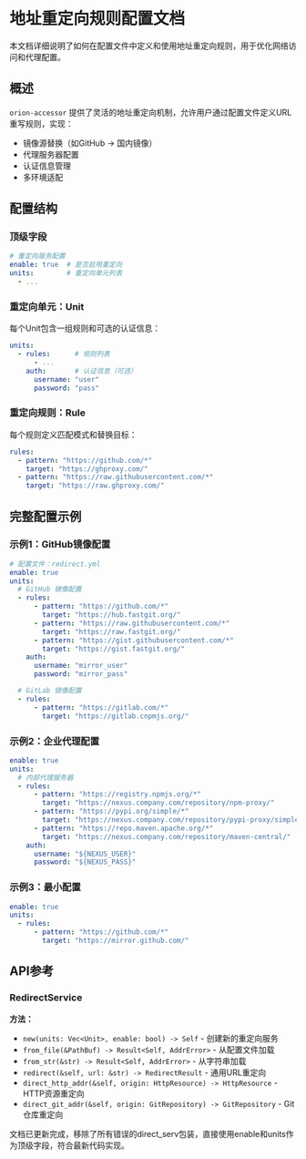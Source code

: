 # 地址重定向规则配置文档

本文档详细说明了如何在配置文件中定义和使用地址重定向规则，用于优化网络访问和代理配置。

## 概述

`orion-accessor` 提供了灵活的地址重定向机制，允许用户通过配置文件定义URL重写规则，实现：
- 镜像源替换（如GitHub → 国内镜像）
- 代理服务器配置
- 认证信息管理
- 多环境适配

## 配置结构

### 顶级字段

```yaml
# 重定向服务配置
enable: true  # 是否启用重定向
units:        # 重定向单元列表
  - ...
```

### 重定向单元：Unit

每个Unit包含一组规则和可选的认证信息：

```yaml
units:
  - rules:      # 规则列表
      - ...
    auth:       # 认证信息（可选）
      username: "user"
      password: "pass"
```

### 重定向规则：Rule

每个规则定义匹配模式和替换目标：

```yaml
rules:
  - pattern: "https://github.com/*"
    target: "https://ghproxy.com/"
  - pattern: "https://raw.githubusercontent.com/*"
    target: "https://raw.ghproxy.com/"
```

## 完整配置示例

### 示例1：GitHub镜像配置

```yaml
# 配置文件：redirect.yml
enable: true
units:
  # GitHub 镜像配置
  - rules:
      - pattern: "https://github.com/*"
        target: "https://hub.fastgit.org/"
      - pattern: "https://raw.githubusercontent.com/*"
        target: "https://raw.fastgit.org/"
      - pattern: "https://gist.githubusercontent.com/*"
        target: "https://gist.fastgit.org/"
    auth:
      username: "mirror_user"
      password: "mirror_pass"

  # GitLab 镜像配置
  - rules:
      - pattern: "https://gitlab.com/*"
        target: "https://gitlab.cnpmjs.org/"
```

### 示例2：企业代理配置

```yaml
enable: true
units:
  # 内部代理服务器
  - rules:
      - pattern: "https://registry.npmjs.org/*"
        target: "https://nexus.company.com/repository/npm-proxy/"
      - pattern: "https://pypi.org/simple/*"
        target: "https://nexus.company.com/repository/pypi-proxy/simple/"
      - pattern: "https://repo.maven.apache.org/*"
        target: "https://nexus.company.com/repository/maven-central/"
    auth:
      username: "${NEXUS_USER}"
      password: "${NEXUS_PASS}"
```

### 示例3：最小配置

```yaml
enable: true
units:
  - rules:
      - pattern: "https://github.com/*"
        target: "https://mirror.github.com/"
```

## API参考

### RedirectService
**方法：**
- `new(units: Vec<Unit>, enable: bool) -> Self` - 创建新的重定向服务
- `from_file(&PathBuf) -> Result<Self, AddrError>` - 从配置文件加载
- `from_str(&str) -> Result<Self, AddrError>` - 从字符串加载
- `redirect(&self, url: &str) -> RedirectResult` - 通用URL重定向
- `direct_http_addr(&self, origin: HttpResource) -> HttpResource` - HTTP资源重定向
- `direct_git_addr(&self, origin: GitRepository) -> GitRepository` - Git仓库重定向

文档已更新完成，移除了所有错误的direct_serv包装，直接使用enable和units作为顶级字段，符合最新代码实现。

